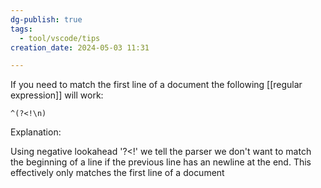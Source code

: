 ```yaml
---
dg-publish: true
tags:
  - tool/vscode/tips
creation_date: 2024-05-03 11:31

---
```

If you need to match the first line of a document the following [[regular expression]] will work:
```
^(?<!\n)
```

Explanation:

Using negative lookahead  '?<!'  we tell the parser we don't want to match the beginning of a line if the previous line has an newline at the end.
This effectively only matches the first line of a document

